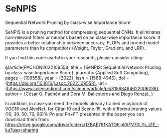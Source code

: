 # SeNPIS

Sequential Network Pruning by class-wise Importance Score

SeNPIS is a pruning method for compressing sequential CNNs.
It eliminates non-relevant filters or neurons based on an class-wise importance score.
It provides a better relationship between accuracy, FLOPs and pruned model parameters than its competitors (Weight, Taylor, Gradient, and LRP).

If you find this code useful in your research, please consider citing:

@article{PACHON2022109558,
title = {SeNPIS: Sequential Network Pruning by class-wise Importance Score},
journal = {Applied Soft Computing},
pages = {109558},
year = {2022},
issn = {1568-4946},
doi = {https://doi.org/10.1016/j.asoc.2022.109558},
url = {https://www.sciencedirect.com/science/article/pii/S1568494622006238},
author = {César G. Pachón and Dora M. Ballesteros and Diego Renza},
}

In addition, in case you need the models already trained in pytorch of VGG16 and AlexNet, for Cifar-10 and Scene-15, with different pruning values (10, 30, 50, 70, 90)% Pn and Pn+FT presented in the paper you can download them from: https://drive.google.com/drive/folders/1ZBAE761KATOhjnI0tFV70LYs_tZE_-ku?usp=sharing
